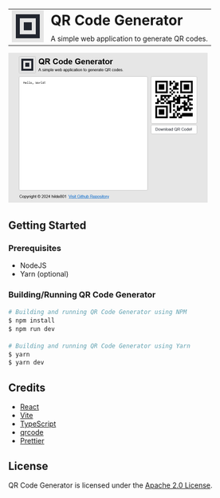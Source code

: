 <table>
	<tr>
		<td rowspan="2" style="border-style:none">
			<img src="./docs/icon.png" alt="Icon" height="64" />
		</td>
		<td style="border-style:none">
			<h1 style="border:none;margin:0">QR Code Generator</h1>
		</td>
	</tr>
	<tr>
		<td style="border-style:none">
			<p style="margin:0">A simple web application to generate QR codes.</p>
		</td>
	</tr>
</table>

<img src="./docs/screenshot_1.png" alt="A screenshot of QR Code Generator." height="300" />

## Getting Started

### Prerequisites

- NodeJS
- Yarn (optional)

### Building/Running QR Code Generator

```bash
# Building and running QR Code Generator using NPM
$ npm install
$ npm run dev

# Building and running QR Code Generator using Yarn
$ yarn
$ yarn dev
```

## Credits

- [React](https://react.dev)
- [Vite](https://vitejs.dev)
- [TypeScript](https://www.typescriptlang.org)
- [qrcode](https://www.npmjs.com/package/qrcode)
- [Prettier](https://prettier.io)

## License

QR Code Generator is licensed under the [Apache 2.0 License](./LICENSE.txt).

